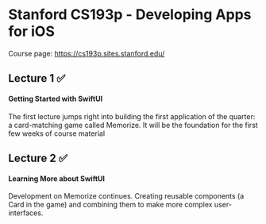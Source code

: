 # Stanford CS193p - Developing Apps for iOS

Course page: https://cs193p.sites.stanford.edu/

## Lecture 1 :white_check_mark:
#### Getting Started with SwiftUI
The first lecture jumps right into building the first application of the quarter: a card-matching game called Memorize.  It will be the foundation for the first few weeks of course material

## Lecture 2 :white_check_mark:
#### Learning More about SwiftUI
Development on Memorize continues.  Creating reusable components (a Card in the game) and combining them to make more complex user-interfaces.
